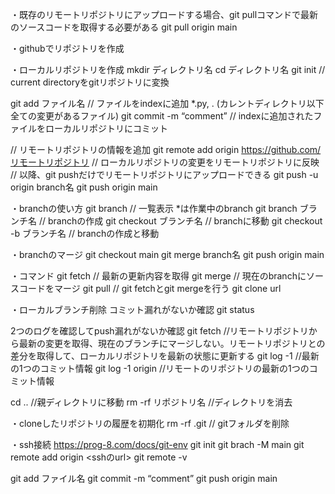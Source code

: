 ・既存のリモートリポジトリにアップロードする場合、git pullコマンドで最新のソースコードを取得する必要がある
git pull origin main

・githubでリポジトリを作成

・ローカルリポジトリを作成
mkdir ディレクトリ名
cd ディレクトリ名
git init // current directoryをgitリポジトリに変換

git add ファイル名 // ファイルをindexに追加
*.py, . (カレントディレクトリ以下全ての変更があるファイル)
git commit -m “comment” // indexに追加されたファイルをローカルリポジトリにコミット

// リモートリポジトリの情報を追加
git remote add origin https://github.com/リモートリポジトリ
// ローカルリポジトリの変更をリモートリポジトリに反映
// 以降、git pushだけでリモートリポジトリにアップロードできる
git push -u origin branch名
git push origin main

・branchの使い方
git branch // 一覧表示 *は作業中のbranch
git branch ブランチ名 // branchの作成
git checkout ブランチ名 // branchに移動
git checkout -b ブランチ名 // branchの作成と移動

・branchのマージ
git checkout main
git merge branch名
git push origin main

・コマンド
git fetch // 最新の更新内容を取得
git merge // 現在のbranchにソースコードをマージ
git pull // git fetchとgit mergeを行う
git clone url


・ローカルブランチ削除
コミット漏れがないか確認
git status

2つのログを確認してpush漏れがないか確認
git fetch //リモートリポジトリから最新の変更を取得、現在のブランチにマージしない。リモートリポジトリとの差分を取得して、ローカルリポジトリを最新の状態に更新する
git log -1 //最新の1つのコミット情報
git log -1 origin //リモートのリポジトリの最新の1つのコミット情報

cd ..  //親ディレクトリに移動
rm -rf リポジトリ名  //ディレクトリを消去

・cloneしたリポジトリの履歴を初期化
rm -rf .git // gitフォルダを削除

・ssh接続
https://prog-8.com/docs/git-env
git init
git brach -M main
git remote add origin <sshのurl>
git remote -v

git add ファイル名
git commit -m “comment”
git push origin main
